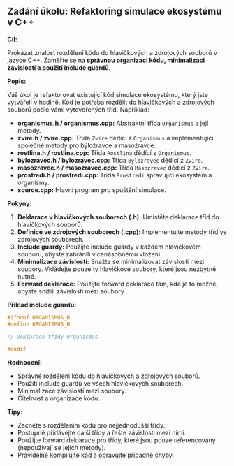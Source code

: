 ## Zadání úkolu: Refaktoring simulace ekosystému v C++

**Cíl:**

Prokázat znalost rozdělení kódu do hlavičkových a zdrojových souborů v jazyce C++. Zaměřte se na **správnou organizaci kódu, minimalizaci závislostí a použití include guardů**.

**Popis:**

Váš úkol je refaktorovat existující kód simulace ekosystému, který jste vytvářeli v hodině. Kód je potřeba rozdělit do hlavičkových a zdrojových souborů podle vámi vytcvořených tříd. Například:

* **organismus.h / organismus.cpp:**  Abstraktní třída `Organismus` a její metody.
* **zvire.h / zvire.cpp:** Třída `Zvire` dědící z `Organismus` a implementující společné metody pro býložravce a masožravce.
* **rostlina.h / rostlina.cpp:** Třída `Rostlina` dědící z `Organismus`.
* **bylozravec.h / bylozravec.cpp:** Třída `Bylozravec` dědící z `Zvire`.
* **masozravec.h / masozravec.cpp:** Třída `Masozravec` dědící z `Zvire`.
* **prostredi.h / prostredi.cpp:** Třída `Prostredi` spravující ekosystém a organismy.
* **source.cpp:** Hlavní program pro spuštění simulace.

**Pokyny:**

1. **Deklarace v hlavičkových souborech (.h):** Umístěte deklarace tříd do hlavičkových souborů.
2. **Definice ve zdrojových souborech (.cpp):**  Implementujte metody tříd ve zdrojových souborech.
3. **Include guardy:** Použijte include guardy v každém hlavičkovém souboru, abyste zabránili vícenásobnému vložení.
4. **Minimalizace závislostí:** Snažte se minimalizovat závislosti mezi soubory. Vkládejte pouze ty hlavičkové soubory, které jsou nezbytně nutné.
5. **Forward deklarace:**  Použijte forward deklarace tam, kde je to možné, abyste snížili závislosti mezi soubory.

**Příklad include guardu:**

```c++
#ifndef ORGANISMUS_H
#define ORGANISMUS_H

// Deklarace třídy Organismus

#endif
```

**Hodnocení:**

* Správné rozdělení kódu do hlavičkových a zdrojových souborů.
* Použití include guardů ve všech hlavičkových souborech.
* Minimalizace závislostí mezi soubory.
* Čitelnost a organizace kódu.


**Tipy:**

* Začněte s rozdělením kódu pro nejjednodušší třídy.
* Postupně přidávejte další třídy a řešte závislosti mezi nimi.
* Použijte forward deklarace pro třídy, které jsou pouze referencovány (nepoužívají se jejich metody).
* Pravidelně kompilujte kód a opravujte případné chyby.
